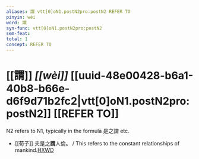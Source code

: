 ```yaml
---
aliases: 謂 vtt[0]oN1.postN2pro:postN2 REFER TO
pinyin: wèi
word: 謂
syn-func: vtt[0]oN1.postN2pro:postN2
sem-feat: 
total: 1
concept: REFER TO 
---
```

# [[謂]] *[[wèi]]*  [[uuid-48e00428-b6a1-40b8-b66e-d6f9d71b2fc2|vtt[0]oN1.postN2pro:postN2]] [[REFER TO]]
N2 refers to N1, typically in the formula 是之謂 etc.
 - [[荀子]] 夫是之**謂**人倫。
                     / This refers to the constant relationships of mankind.[HXWD](https://hxwd.org/textview.html?location=KR3a0002_tls_004-12a.32)